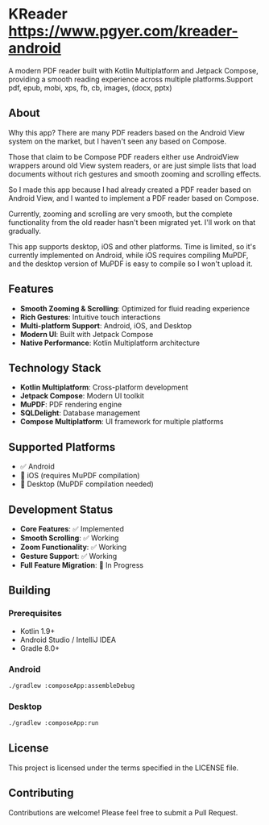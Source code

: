# KReader https://www.pgyer.com/kreader-android

A modern PDF reader built with Kotlin Multiplatform and Jetpack Compose, providing a smooth reading experience across multiple platforms.Support pdf, epub, mobi, xps, fb, cb, images, (docx, pptx)

## About

Why this app? There are many PDF readers based on the Android View system on the market, but I haven't seen any based on Compose.

Those that claim to be Compose PDF readers either use AndroidView wrappers around old View system readers, or are just simple lists that load documents without rich gestures and smooth zooming and scrolling effects.

So I made this app because I had already created a PDF reader based on Android View, and I wanted to implement a PDF reader based on Compose.

Currently, zooming and scrolling are very smooth, but the complete functionality from the old reader hasn't been migrated yet. I'll work on that gradually.

This app supports desktop, iOS and other platforms. Time is limited, so it's currently implemented on Android, while iOS requires compiling MuPDF, and the desktop version of MuPDF is easy to compile so I won't upload it.

## Features

- **Smooth Zooming & Scrolling**: Optimized for fluid reading experience
- **Rich Gestures**: Intuitive touch interactions
- **Multi-platform Support**: Android, iOS, and Desktop
- **Modern UI**: Built with Jetpack Compose
- **Native Performance**: Kotlin Multiplatform architecture

## Technology Stack

- **Kotlin Multiplatform**: Cross-platform development
- **Jetpack Compose**: Modern UI toolkit
- **MuPDF**: PDF rendering engine
- **SQLDelight**: Database management
- **Compose Multiplatform**: UI framework for multiple platforms

## Supported Platforms

- ✅ Android
- 🔄 iOS (requires MuPDF compilation)
- 🔄 Desktop (MuPDF compilation needed)

## Development Status

- **Core Features**: ✅ Implemented
- **Smooth Scrolling**: ✅ Working
- **Zoom Functionality**: ✅ Working
- **Gesture Support**: ✅ Working
- **Full Feature Migration**: 🔄 In Progress

## Building

### Prerequisites

- Kotlin 1.9+
- Android Studio / IntelliJ IDEA
- Gradle 8.0+

### Android

```bash
./gradlew :composeApp:assembleDebug
```

### Desktop

```bash
./gradlew :composeApp:run
```

## License

This project is licensed under the terms specified in the LICENSE file.

## Contributing

Contributions are welcome! Please feel free to submit a Pull Request.